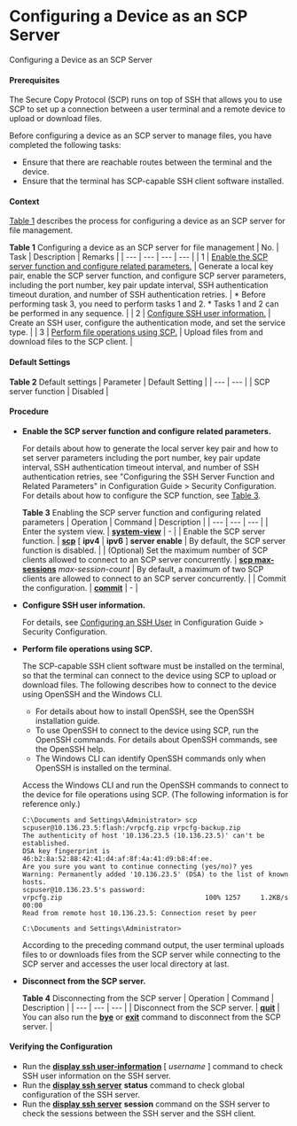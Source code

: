 Configuring a Device as an SCP Server
=====================================

Configuring a Device as an SCP Server

#### Prerequisites

The Secure Copy Protocol (SCP) runs on top of SSH that allows you to use SCP to set up a connection between a user terminal and a remote device to upload or download files.

Before configuring a device as an SCP server to manage files, you have completed the following tasks:

* Ensure that there are reachable routes between the terminal and the device.
* Ensure that the terminal has SCP-capable SSH client software installed.

#### Context

[Table 1](#EN-US_TASK_0000001512831082__file08tab01) describes the process for configuring a device as an SCP server for file management.

**Table 1** Configuring a device as an SCP server for file management
| No. | Task | Description | Remarks |
| --- | --- | --- | --- |
| 1 | [Enable the SCP server function and configure related parameters.](#EN-US_TASK_0000001512831082__step1806377861175329) | Generate a local key pair, enable the SCP server function, and configure SCP server parameters, including the port number, key pair update interval, SSH authentication timeout duration, and number of SSH authentication retries. | * Before performing task 3, you need to perform tasks 1 and 2. * Tasks 1 and 2 can be performed in any sequence. |
| 2 | [Configure SSH user information.](#EN-US_TASK_0000001512831082__step1495862979175329) | Create an SSH user, configure the authentication mode, and set the service type. |
| 3 | [Perform file operations using SCP.](#EN-US_TASK_0000001512831082__step674417148175329) | Upload files from and download files to the SCP client. |



#### Default Settings

**Table 2** Default settings
| Parameter | Default Setting |
| --- | --- |
| SCP server function | Disabled |



#### Procedure

* **Enable the SCP server function and configure related parameters.**
  
  
  
  For details about how to generate the local server key pair and how to set server parameters including the port number, key pair update interval, SSH authentication timeout interval, and number of SSH authentication retries, see "Configuring the SSH Server Function and Related Parameters" in Configuration Guide > Security Configuration. For details about how to configure the SCP function, see [Table 3](#EN-US_TASK_0000001512831082__table1386493370175329).
  
  **Table 3** Enabling the SCP server function and configuring related parameters
  | Operation | Command | Description |
  | --- | --- | --- |
  | Enter the system view. | [**system-view**](cmdqueryname=system-view) | - |
  | Enable the SCP server function. | [**scp**](cmdqueryname=scp) [ **ipv4** | **ipv6** ] **server enable** | By default, the SCP server function is disabled. |
  | (Optional) Set the maximum number of SCP clients allowed to connect to an SCP server concurrently. | [**scp max-sessions**](cmdqueryname=scp+max-sessions) *max-session-count* | By default, a maximum of two SCP clients are allowed to connect to an SCP server concurrently. |
  | Commit the configuration. | [**commit**](cmdqueryname=commit) | - |
* **Configure SSH user information.**
  
  
  
  For details, see [Configuring an SSH User](galaxy_ssh_cfg_0011.html) in Configuration Guide > Security Configuration.
* **Perform file operations using SCP.**
  
  
  
  The SCP-capable SSH client software must be installed on the terminal, so that the terminal can connect to the device using SCP to upload or download files. The following describes how to connect to the device using OpenSSH and the Windows CLI.
  
  + For details about how to install OpenSSH, see the OpenSSH installation guide.
  + To use OpenSSH to connect to the device using SCP, run the OpenSSH commands. For details about OpenSSH commands, see the OpenSSH help.
  + The Windows CLI can identify OpenSSH commands only when OpenSSH is installed on the terminal.
  
  Access the Windows CLI and run the OpenSSH commands to connect to the device for file operations using SCP. (The following information is for reference only.)
  
  ```
  C:\Documents and Settings\Administrator> scp scpuser@10.136.23.5:flash:/vrpcfg.zip vrpcfg-backup.zip
  The authenticity of host '10.136.23.5 (10.136.23.5)' can't be established.
  DSA key fingerprint is 46:b2:8a:52:88:42:41:d4:af:8f:4a:41:d9:b8:4f:ee.
  Are you sure you want to continue connecting (yes/no)? yes
  Warning: Permanently added '10.136.23.5' (DSA) to the list of known hosts.
  scpuser@10.136.23.5's password:
  vrpcfg.zip                                    100% 1257     1.2KB/s   00:00
  Read from remote host 10.136.23.5: Connection reset by peer
  
  C:\Documents and Settings\Administrator>
  ```
  
  According to the preceding command output, the user terminal uploads files to or downloads files from the SCP server while connecting to the SCP server and accesses the user local directory at last.
* **Disconnect from the SCP server.**
  
  
  
  **Table 4** Disconnecting from the SCP server
  | Operation | Command | Description |
  | --- | --- | --- |
  | Disconnect from the SCP server. | [**quit**](cmdqueryname=quit) | You can also run the [**bye**](cmdqueryname=bye) or [**exit**](cmdqueryname=exit) command to disconnect from the SCP server. |

#### Verifying the Configuration

* Run the [**display ssh user-information**](cmdqueryname=display+ssh+user-information) [ *username* ] command to check SSH user information on the SSH server.
* Run the [**display ssh server**](cmdqueryname=display+ssh+server) **status** command to check global configuration of the SSH server.
* Run the [**display ssh server**](cmdqueryname=display+ssh+server) **session** command on the SSH server to check the sessions between the SSH server and the SSH client.